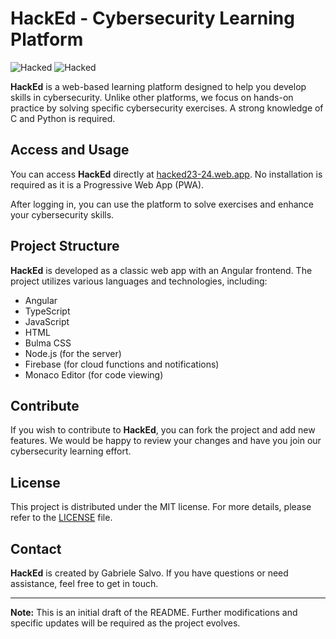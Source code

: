 # HackEd - Cybersecurity Learning Platform

![Hacked](https://img.shields.io/badge/Version-1.0-blue.svg)
![Hacked](https://img.shields.io/badge/License-MIT-green.svg)

**HackEd** is a web-based learning platform designed to help you develop skills in cybersecurity. Unlike other platforms, we focus on hands-on practice by solving specific cybersecurity exercises. A strong knowledge of C and Python is required.

## Access and Usage

You can access **HackEd** directly at [hacked23-24.web.app](https://hacked23-24.web.app). No installation is required as it is a Progressive Web App (PWA).

After logging in, you can use the platform to solve exercises and enhance your cybersecurity skills.

## Project Structure

**HackEd** is developed as a classic web app with an Angular frontend. The project utilizes various languages and technologies, including:

- Angular
- TypeScript
- JavaScript
- HTML
- Bulma CSS
- Node.js (for the server)
- Firebase (for cloud functions and notifications)
- Monaco Editor (for code viewing)

## Contribute

If you wish to contribute to **HackEd**, you can fork the project and add new features. We would be happy to review your changes and have you join our cybersecurity learning effort.

## License

This project is distributed under the MIT license. For more details, please refer to the [LICENSE](LICENSE) file.

## Contact

**HackEd** is created by Gabriele Salvo. If you have questions or need assistance, feel free to get in touch.

---

**Note:** This is an initial draft of the README. Further modifications and specific updates will be required as the project evolves.
